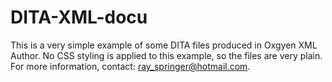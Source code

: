 # DITA-XML-docu
This is a very simple example of some DITA files produced in Oxgyen XML Author.
No CSS styling is applied to this example, so the files are very plain.
For more information, contact: ray_springer@hotmail.com.
